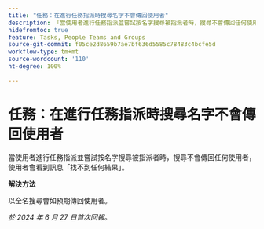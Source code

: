 ```yaml
---
title: "任務：在進行任務指派時搜尋名字不會傳回使用者"
description: 「當使用者進行任務指派並嘗試按名字搜尋被指派者時，搜尋不會傳回任何使用者，使用者會看到訊息「找不到任何結果」。此問題有解決方法。」
hidefromtoc: true
feature: Tasks, People Teams and Groups
source-git-commit: f05ce2d8659b7ae7bf636d5585c78483c4bcfe5d
workflow-type: tm+mt
source-wordcount: '110'
ht-degree: 100%

---
```



# 任務：在進行任務指派時搜尋名字不會傳回使用者

當使用者進行任務指派並嘗試按名字搜尋被指派者時，搜尋不會傳回任何使用者，使用者會看到訊息「找不到任何結果」。

**解決方法**

以全名搜尋會如預期傳回使用者。

_於 2024 年 6 月 27 日首次回報。_
